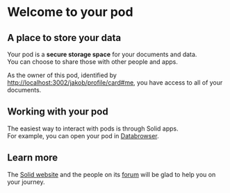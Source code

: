 # Welcome to your pod

## A place to store your data
Your pod is a **secure storage space** for your documents and data.
<br>
You can choose to share those with other people and apps.

As the owner of this pod,
identified by <a href="http://localhost:3002/jakob/profile/card#me">http://localhost:3002/jakob/profile/card#me</a>,
you have access to all of your documents.

## Working with your pod
The easiest way to interact with pods
is through Solid apps.
<br>
For example,
you can open your pod in [Databrowser](https://solid.github.io/mashlib/dist/browse.html?uri=http://localhost:3002/jakob/).

## Learn more
The [Solid website](https://solidproject.org/)
and the people on its [forum](https://forum.solidproject.org/)
will be glad to help you on your journey.
